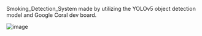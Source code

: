 Smoking_Detection_System made by utilizing the YOLOv5 object detection model and Google Coral dev board.

![image](https://github.com/user-attachments/assets/c3aa1eeb-accc-4dbb-93af-a9a7cfb170bd)
